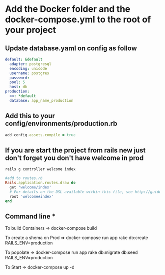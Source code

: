 # Add the Docker folder and the docker-compose.yml to the root of your project

## Update database.yaml on config as follow

```yaml
default: &default  
  adapter: postgresql  
  encoding: unicode  
  username: postgres  
  password:  
  pool: 5  
  host: db
production:  
  <<: *default  
  database: app_name_production
```

## Add this to your config/environments/production.rb

```ruby
add config.assets.compile = true
```

## If you are start the project from rails new just don't forget you don't have welcome in prod

```ruby
rails g controller welcome index

#add to routes.rb
Rails.application.routes.draw do
  get 'welcome/index'
  # For details on the DSL available within this file, see http://guides.rubyonrails.org/routing.html
  root 'welcome#index'
end
```

## Command line *

To build Containers =>  docker-compose build

To create a shema on Prod => docker-compose run app rake db:create RAILS_ENV=production

To popolate =>
docker-compose run app rake db:migrate db:seed RAILS_ENV=production

To Start => docker-compose up -d
